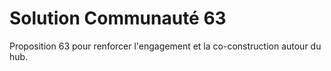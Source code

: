 # Solution Communauté 63

Proposition 63 pour renforcer l'engagement et la co-construction autour du hub.
